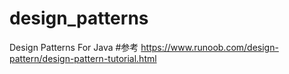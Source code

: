 # design_patterns
Design Patterns For Java
#参考
https://www.runoob.com/design-pattern/design-pattern-tutorial.html
